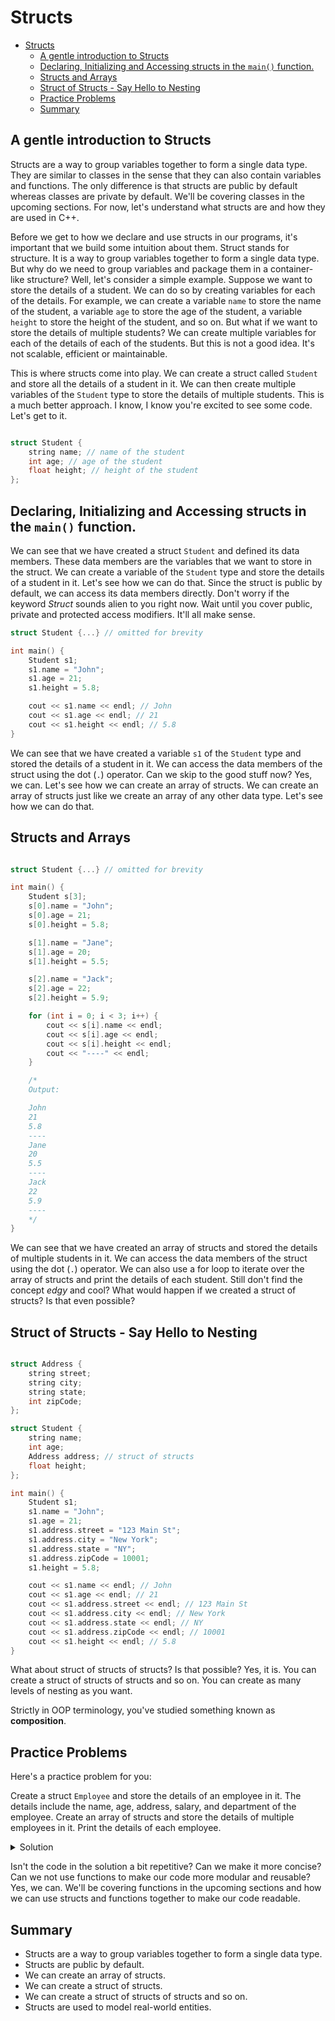 # Structs

- [Structs](#structs)
  - [A gentle introduction to Structs](#a-gentle-introduction-to-structs)
  - [Declaring, Initializing and Accessing structs in the `main()` function.](#declaring-initializing-and-accessing-structs-in-the-main-function)
  - [Structs and Arrays](#structs-and-arrays)
  - [Struct of Structs - Say Hello to Nesting](#struct-of-structs---say-hello-to-nesting)
  - [Practice Problems](#practice-problems)
  - [Summary](#summary)

## A gentle introduction to Structs

Structs are a way to group variables together to form a single data type. They are similar to classes in the sense that they can also contain variables and functions. The only difference is that structs are public by default whereas classes are private by default.
We'll be covering classes in the upcoming sections. For now, let's understand what structs are and how they are used in C++.

Before we get to how we declare and use structs in our programs, it's important that we build some intuition about them. Struct stands for structure. It is a way to group variables together to form a single data type. But why do we need to group variables and package them in a container-like structure? Well, let's consider a simple example. Suppose we want to store the details of a student. We can do so by creating variables for each of the details. For example, we can create a variable `name` to store the name of the student, a variable `age` to store the age of the student, a variable `height` to store the height of the student, and so on. But what if we want to store the details of multiple students? We can create multiple variables for each of the details of each of the students. But this is not a good idea. It's not scalable, efficient or maintainable. 

This is where structs come into play. We can create a struct called `Student` and store all the details of a student in it. We can then create multiple variables of the `Student` type to store the details of multiple students. This is a much better approach. I know, I know you're excited to see some code. Let's get to it.

```cpp

struct Student {
    string name; // name of the student
    int age; // age of the student
    float height; // height of the student
};

```

## Declaring, Initializing and Accessing structs in the `main()` function.

We can see that we have created a struct `Student` and defined its data members. These data members are the variables that we want to store in the struct. We can create a variable of the `Student` type and store the details of a student in it. Let's see how we can do that. Since the struct is public by default, we can access its data members directly. Don't worry if the keyword *Struct* sounds alien to you right now. Wait until you cover public, private and protected access modifiers. It'll all make sense.

```cpp
struct Student {...} // omitted for brevity

int main() {
    Student s1;
    s1.name = "John";
    s1.age = 21;
    s1.height = 5.8;

    cout << s1.name << endl; // John
    cout << s1.age << endl; // 21
    cout << s1.height << endl; // 5.8
}

```

We can see that we have created a variable `s1` of the `Student` type and stored the details of a student in it. We can access the data members of the struct using the dot (`.`) operator. Can we skip to the good stuff now? Yes, we can. Let's see how we can create an array of structs. We can create an array of structs just like we create an array of any other data type. Let's see how we can do that.

## Structs and Arrays 

```cpp

struct Student {...} // omitted for brevity

int main() {
    Student s[3];
    s[0].name = "John";
    s[0].age = 21;
    s[0].height = 5.8;

    s[1].name = "Jane";
    s[1].age = 20;
    s[1].height = 5.5;

    s[2].name = "Jack";
    s[2].age = 22;
    s[2].height = 5.9;

    for (int i = 0; i < 3; i++) {
        cout << s[i].name << endl;
        cout << s[i].age << endl;
        cout << s[i].height << endl;
        cout << "----" << endl;
    }

    /*
    Output:

    John
    21
    5.8
    ----
    Jane
    20
    5.5
    ----
    Jack
    22
    5.9
    ----
    */
}
```

We can see that we have created an array of structs and stored the details of multiple students in it. We can access the data members of the struct using the dot (`.`) operator. We can also use a for loop to iterate over the array of structs and print the details of each student. Still don't find the concept *edgy* and cool? What would happen if we created a struct of structs? Is that even possible?

## Struct of Structs - Say Hello to Nesting 

```cpp

struct Address {
    string street;
    string city;
    string state;
    int zipCode;
};

struct Student {
    string name;
    int age;
    Address address; // struct of structs
    float height;
};

int main() {
    Student s1;
    s1.name = "John";
    s1.age = 21;
    s1.address.street = "123 Main St";
    s1.address.city = "New York";
    s1.address.state = "NY";
    s1.address.zipCode = 10001;
    s1.height = 5.8;

    cout << s1.name << endl; // John
    cout << s1.age << endl; // 21
    cout << s1.address.street << endl; // 123 Main St
    cout << s1.address.city << endl; // New York
    cout << s1.address.state << endl; // NY
    cout << s1.address.zipCode << endl; // 10001
    cout << s1.height << endl; // 5.8
}

```

What about struct of structs of structs? Is that possible? Yes, it is. You can create a struct of structs of structs and so on. You can create as many levels of nesting as you want.

Strictly in OOP terminology, you've studied something known as **composition**.

## Practice Problems

Here's a practice problem for you:

Create a struct `Employee` and store the details of an employee in it. The details include the name, age, address, salary, and department of the employee. Create an array of structs and store the details of multiple employees in it. Print the details of each employee.

<!-- add a toggle button to give the solution to the above problem -->

<details>
<summary>Solution</summary>

```cpp

struct Address {
    string street;
    string city;
    string state;
    int zipCode;
};

struct Employee {
    string name;
    int age;
    Address address;
    float salary;
    string department;
};

int main() {
    Employee e[3];
    e[0].name = "John";
    e[0].age = 21;
    e[0].address.street = "123 Main St";
    e[0].address.city = "New York";
    e[0].address.state = "NY";
    e[0].address.zipCode = 10001;

    e[1].name = "Jane";
    e[1].age = 20;
    e[1].address.street = "456 Main St";
    e[1].address.city = "New York";
    e[1].address.state = "NY";
    e[1].address.zipCode = 10001;

    e[2].name = "Jack";
    e[2].age = 22;
    e[2].address.street = "789 Main St";
    e[2].address.city = "New York";
    e[2].address.state = "NY";
    e[2].address.zipCode = 10001;

    for (int i = 0; i < 3; i++) {
        cout << e[i].name << endl;
        cout << e[i].age << endl;
        cout << e[i].address.street << endl;
        cout << e[i].address.city << endl;
        cout << e[i].address.state << endl;
        cout << e[i].address.zipCode << endl;
        cout << "----" << endl;
    }
}

```

</details>

Isn't the code in the solution a bit repetitive? Can we make it more concise? Can we not use functions to make our code more modular and reusable? Yes, we can. We'll be covering functions in the upcoming sections and how we can use structs and functions together to make our code readable.

## Summary

- Structs are a way to group variables together to form a single data type.
- Structs are public by default.
- We can create an array of structs.
- We can create a struct of structs.
- We can create a struct of structs of structs and so on.
- Structs are used to model real-world entities.


